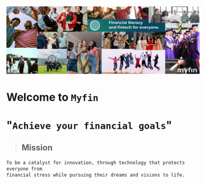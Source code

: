![github-banner](./github-banner.png)
---

# Welcome to `Myfin`

 #    "`Achieve your financial goals`"
 <!-- [![Typing SVG](https://readme-typing-svg.demolab.com?font=Noto+Sans&weight=700&size=32&duration=3000&pause=750&color=38A3A5&background=F2F2F200&center=true&vCenter=true&multiline=true&random=false&width=440&height=240&lines=%F0%9F%AA%99%F0%9F%AA%99%F0%9F%AA%99%F0%9F%AA%99;Achieve+your+financial+goals;%F0%9F%AA%99%F0%9F%92%B9%E2%86%97%EF%B8%8F%F0%9F%A5%B3)](https://git.io/typing-svg) -->

> ## Mission

    To be a catalyst for innovation, through technology that protects everyone from  
    financial stress while pursuing their dreams and visions to life.



